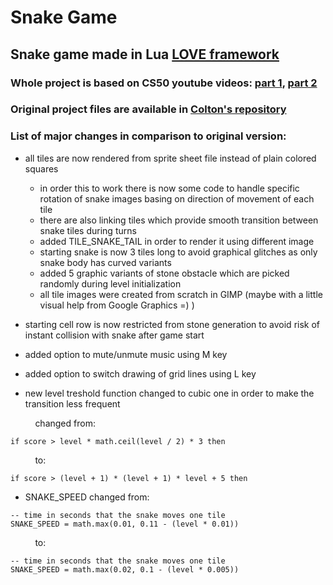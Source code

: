 # Snake Game

## Snake game made in Lua [LOVE framework](https://love2d.org/)

### Whole project is based on CS50 youtube videos: [part 1](https://youtu.be/ld_xcXdRez4), [part 2](https://youtu.be/UOzRK3p26Dw)

### Original project files are available in [Colton's repository](https://github.com/coltonoscopy/snake50)

### List of major changes in comparison to original version:

- all tiles are now rendered from sprite sheet file instead of plain colored squares
    - in order this to work there is now some code to handle specific rotation of snake images basing on direction of movement of each tile
    - there are also linking tiles which provide smooth transition between snake tiles during turns
    - added TILE_SNAKE_TAIL in order to render it using different image
    - starting snake is now 3 tiles long to avoid graphical glitches as only snake body has curved variants
    - added 5 graphic variants of stone obstacle which are picked randomly during level initialization
    - all tile images were created from scratch in GIMP (maybe with a little visual help from Google Graphics =) )

- starting cell row is now restricted from stone generation to avoid risk of instant collision with snake after game start

- added option to mute/unmute music using M key

- added option to switch drawing of grid lines using L key


- new level treshold function changed to cubic one in order to make the transition less frequent

&nbsp;&nbsp;&nbsp;&nbsp;&nbsp;&nbsp;&nbsp;&nbsp;&nbsp;
changed from:
```
if score > level * math.ceil(level / 2) * 3 then
```
&nbsp;&nbsp;&nbsp;&nbsp;&nbsp;&nbsp;&nbsp;&nbsp;&nbsp;
to:
```
if score > (level + 1) * (level + 1) * level + 5 then
```


- SNAKE_SPEED changed from:

```
-- time in seconds that the snake moves one tile
SNAKE_SPEED = math.max(0.01, 0.11 - (level * 0.01))
```
&nbsp;&nbsp;&nbsp;&nbsp;&nbsp;&nbsp;&nbsp;&nbsp;&nbsp;
to:
```
-- time in seconds that the snake moves one tile
SNAKE_SPEED = math.max(0.02, 0.1 - (level * 0.005))
```